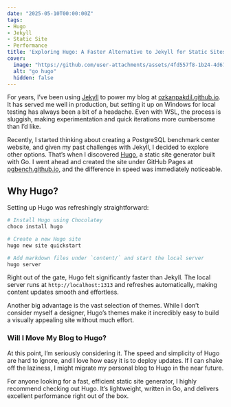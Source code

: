 ```yaml
---
date: "2025-05-10T00:00:00Z"
tags:
- Hugo
- Jekyll
- Static Site
- Performance
title: 'Exploring Hugo: A Faster Alternative to Jekyll for Static Sites'
cover:
  image: "https://github.com/user-attachments/assets/4fd557f8-1b24-4d67-8f22-2fcb36a98f73"
  alt: "go hugo"
  hidden: false
---
```


For years, I’ve been using [Jekyll](https://jekyllrb.com/) to power my blog at [ozkanpakdil.github.io](https://ozkanpakdil.github.io/). It has served me well in production, but setting it up on Windows for local testing has always been a bit of a headache. Even with WSL, the process is sluggish, making experimentation and quick iterations more cumbersome than I’d like.

Recently, I started thinking about creating a PostgreSQL benchmark center website, and given my past challenges with Jekyll, I decided to explore other options. That’s when I discovered [Hugo](https://gohugo.io/), a static site generator built with Go. I went ahead and created the site under GitHub Pages at [pgbench.github.io](https://pgbench.github.io/), and the difference in speed was immediately noticeable.

## Why Hugo?

Setting up Hugo was refreshingly straightforward:

```sh
# Install Hugo using Chocolatey
choco install hugo

# Create a new Hugo site
hugo new site quickstart

# Add markdown files under `content/` and start the local server
hugo server
```
Right out of the gate, Hugo felt significantly faster than Jekyll. The local server runs at `http://localhost:1313` and refreshes automatically, making content updates smooth and effortless.

Another big advantage is the vast selection of themes. While I don’t consider myself a designer, Hugo’s themes make it incredibly easy to build a visually appealing site without much effort.

### Will I Move My Blog to Hugo?
At this point, I’m seriously considering it. The speed and simplicity of Hugo are hard to ignore, and I love how easy it is to deploy updates. If I can shake off the laziness, I might migrate my personal blog to Hugo in the near future.

For anyone looking for a fast, efficient static site generator, I highly recommend checking out Hugo. It’s lightweight, written in Go, and delivers excellent performance right out of the box.
